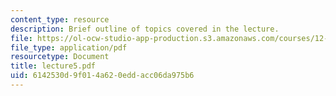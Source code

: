 ```yaml
---
content_type: resource
description: Brief outline of topics covered in the lecture.
file: https://ol-ocw-studio-app-production.s3.amazonaws.com/courses/12-800-fluid-dynamics-of-the-atmosphere-and-ocean-fall-2004/6142530d9f014a620eddacc06da975b6_lecture5.pdf
file_type: application/pdf
resourcetype: Document
title: lecture5.pdf
uid: 6142530d-9f01-4a62-0edd-acc06da975b6
---
```


